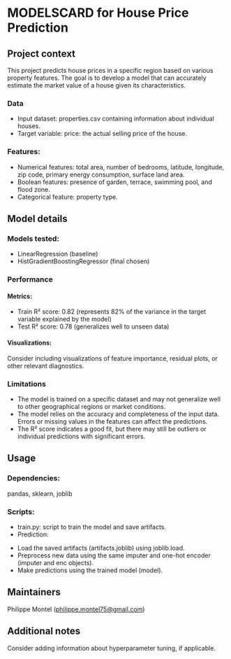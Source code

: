 # MODELSCARD for House Price Prediction
## Project context
This project predicts house prices in a specific region based on various property features. The goal is to develop a model that can accurately estimate the market value of a house given its characteristics.

### Data
- Input dataset: properties.csv containing information about individual houses.
- Target variable: price: the actual selling price of the house.

### Features:
- Numerical features: total area, number of bedrooms, latitude, longitude, zip code, primary energy consumption, surface land area.
- Boolean features: presence of garden, terrace, swimming pool, and flood zone.
- Categorical feature: property type.

## Model details
### Models tested:
- LinearRegression (baseline)
- HistGradientBoostingRegressor (final chosen)

### Performance
#### Metrics:
- Train R² score: 0.82 (represents 82% of the variance in the target variable explained by the model)
- Test R² score: 0.78 (generalizes well to unseen data)

#### Visualizations:
Consider including visualizations of feature importance, residual plots, or other relevant diagnostics.

### Limitations
- The model is trained on a specific dataset and may not generalize well to other geographical regions or market conditions.
- The model relies on the accuracy and completeness of the input data. Errors or missing values in the features can affect the predictions.
- The R² score indicates a good fit, but there may still be outliers or individual predictions with significant errors.

## Usage
### Dependencies:
pandas, sklearn, joblib
### Scripts:
- train.py: script to train the model and save artifacts.
- Prediction:
* Load the saved artifacts (artifacts.joblib) using joblib.load.
* Preprocess new data using the same imputer and one-hot encoder (imputer and enc objects).
* Make predictions using the trained model (model).

## Maintainers
Philippe Montel (philippe.montel75@gmail.com)

## Additional notes
Consider adding information about hyperparameter tuning, if applicable.